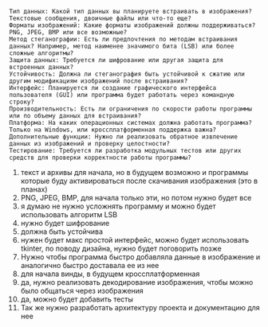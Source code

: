 
    Тип данных: Какой тип данных вы планируете встраивать в изображения? Текстовые сообщения, двоичные файлы или что-то еще?
    Форматы изображений: Какие форматы изображений должны поддерживаться? PNG, JPEG, BMP или все возможные?
    Метод стеганографии: Есть ли предпочтения по методам встраивания данных? Например, метод наименее значимого бита (LSB) или более сложные алгоритмы?
    Защита данных: Требуется ли шифрование или другая защита для встроенных данных?
    Устойчивость: Должна ли стеганография быть устойчивой к сжатию или другим модификациям изображений после встраивания?
    Интерфейс: Планируется ли создание графического интерфейса пользователя (GUI) или программа будет работать через командную строку?
    Производительность: Есть ли ограничения по скорости работы программы или по объему данных для встраивания?
    Платформа: На каких операционных системах должна работать программа? Только на Windows, или кроссплатформенная поддержка важна?
    Дополнительные функции: Нужно ли реализовать обратное извлечение данных из изображений и проверку целостности?
    Тестирование: Требуется ли разработка модульных тестов или других средств для проверки корректности работы программы?


1. текст и архивы для начала, но в будущем возможно и программы которые буду активироваться после скачивания изображения (это в планах)
2.  PNG, JPEG, BMP, для начала только эти, но потом нужно будет все
3. я думаю не нужно усложнять программу и можно будет использовать алгоритм LSB
4.  нужно будет шифрование
5. должна быть устойчива
6. нужен будет макс простой интерфейс, можно будет использовать tkinter, по поводу дизайна, нужно будет  поговорить позже
7. Нужно чтобы программа быстро добавляла данные в изображение и аналогично быстро доставала ее из нее
8. для начала винды, в будущем кроссплатформенная
9. да, нужно реализовать декодирование изображения, чтобы можно было общаться через изображения 
10. да, можно будет добавить тесты
11. Так же нужно разработать архитектуру проекта и документацию для нее